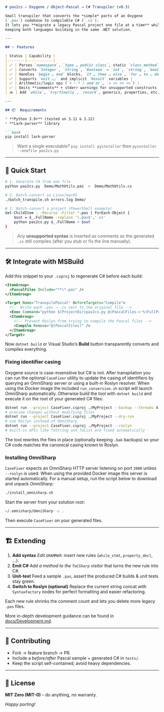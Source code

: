 ````markdown
# pas2cs – Oxygene / Object-Pascal → C# Transpiler (v0.3)

Small transpiler that converts the *simple* parts of an Oxygene
(`.pas`) codebase to compilable C# (`.cs`).
It lets you **migrate a legacy Pascal project one file at a time** while
keeping both languages building in the same .NET solution.

---

## ✨ Features

| Status | Capability |
|--------|------------|
| ✅ | Parses `namespace`, `type … public class`, static `class method`s |
| ✅ | Converts `Integer`, `String`, `Boolean` → `int`, `string`, `bool` |
| ✅ | Handles `begin … end` blocks, `if … then … else`, `for … to … do` |
| ✅ | Supports `exit …;` and implicit `Result` variables |
| ✅ | Arithmetic/logic ops (`+ - * / and or`, `= <> <= >=`) |
| ✅ | Emits **comments** + stderr warnings for unsupported constructs |
| 🔜 | Add `while`, `try/finally`, `record`, generics, properties, etc. |

---

## 📦  Requirements

* **Python 3.9+** (tested on 3.11 & 3.12)
* **Lark-parser** library

```bash
pip install lark-parser
````

> Want a single executable?
> `pip install pyinstaller` then `pyinstaller --onefile pas2cs.py`

---

## 🚀  Quick Start

```bash
# 1. Generate C# from one file
python pas2cs.py  Demo/MathUtils.pas  >  Demo/MathUtils.cs

# 2. Batch-convert on Linux/macOS
./batch_transpile.sh errors.log Demo/

# 3. Batch-convert a project (PowerShell example)
Get-ChildItem . -Recurse -Filter *.pas | ForEach-Object {
    $out = $_.FullName -replace '\.pas$','.cs'
    python pas2cs.py $_.FullName > $out
}
```

> Any **unsupported syntax** is inserted as comments so the generated `.cs`
> still compiles (after you stub or fix the line manually).

---

## 🛠️  Integrate with MSBuild

Add this snippet to your `.csproj` to regenerate C# before each build:

```xml
<ItemGroup>
  <PascalFiles Include="**\*.pas" />
</ItemGroup>

<Target Name="TranspilePascal" BeforeTargets="Compile">
  <!-- Write each .pas → .cs next to the original file -->
  <Exec Command="python $(ProjectDir)pas2cs.py @(PascalFiles->'%(FullPath)') > %(PascalFiles.Filename).cs" />
  <ItemGroup>
    <!-- Prevent Roslyn from trying to compile the Pascal files -->
    <Compile Remove="@(PascalFiles)" />
  </ItemGroup>
</Target>
```

Now `dotnet build` or Visual Studio’s **Build** button transparently converts
and compiles everything.

### Fixing identifier casing

Oxygene source is case-insensitive but C# is not. After transpilation you can
run the optional `CaseFixer` utility to update the casing of identifiers by
querying an OmniSharp server or using a built-in Roslyn resolver. When using the Docker image the included
`run_conversion.sh` script will launch OmniSharp automatically. Otherwise build
the tool with `dotnet build` and execute it on the root of your generated C#
files:

```bash
dotnet run --project CaseFixer.csproj ./MyProject --backup --threads 4
# preview changes without modifying files
dotnet run --project CaseFixer.csproj ./MyProject --dry-run
# use Roslyn instead of OmniSharp
dotnet run --project CaseFixer.csproj ./MyProject --roslyn
# built-in APIs like ToString and ToList are fixed automatically
```

The tool rewrites the files in place (optionally keeping `.bak` backups) so your
C# code matches the canonical casing known to Roslyn.

### Installing OmniSharp

`CaseFixer` expects an OmniSharp HTTP server listening on port `2000` unless `--roslyn` is used.
When using the provided Docker image this server is started automatically.
For a manual setup, run the script below to download and unpack OmniSharp:

```bash
./install_omnisharp.sh
```

Start the server from your solution root:

```bash
~/.omnisharp/OmniSharp -s .
```

Then execute `CaseFixer` on your generated files.

---

## 🏗️  Extending

1. **Add syntax**
   *Edit `GRAMMAR`*: insert new rules (`while_stmt`, `property_decl`, …).
2. **Emit C#**
   *Add a method to the `ToCSharp` visitor* that turns the new rule into C#.
3. **Unit-test**
   Feed a sample `.pas`, assert the produced C# builds & unit tests stay green.
4. **Switch to Roslyn (optional)**
   Replace the current string concat with `SyntaxFactory` nodes for perfect
   formatting and easier refactoring.

Each new rule shrinks the comment count and lets you delete more
legacy `.pas` files.

More in-depth development guidance can be found in
[docs/Development.md](docs/Development.md).

---

## 🤝  Contributing

* Fork → feature branch → PR.
* Include a *before/after* Pascal sample + generated C# in `tests/`.
* Keep the script self-contained; avoid heavy dependencies.

---

## 📄  License

**MIT Zero (MIT-0)** – do anything, no warranty.

*Happy porting!*

```
```
